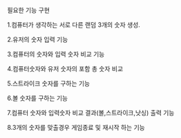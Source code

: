 필요한 기능 구현 

1.컴퓨터가 생각하는 서로 다른 랜덤 3개의 숫자 생성.

2.유저의 숫자 입력 기능

3.컴퓨터의 숫자와 입력 숫자 비교 기능

4.컴퓨터숫자와 유저 숫자의 포함 총 숫자 비교

5.스트라이크 숫자를 구하는 기능 

6.볼 숫자를 구하는 기능

7.컴퓨터 숫자와 입력숫자 비교 결과(볼,스트라이크,낫싱) 출력 기능

8.3개의 숫자를 맞출경우 게임종료 및 재시작 하는 기능